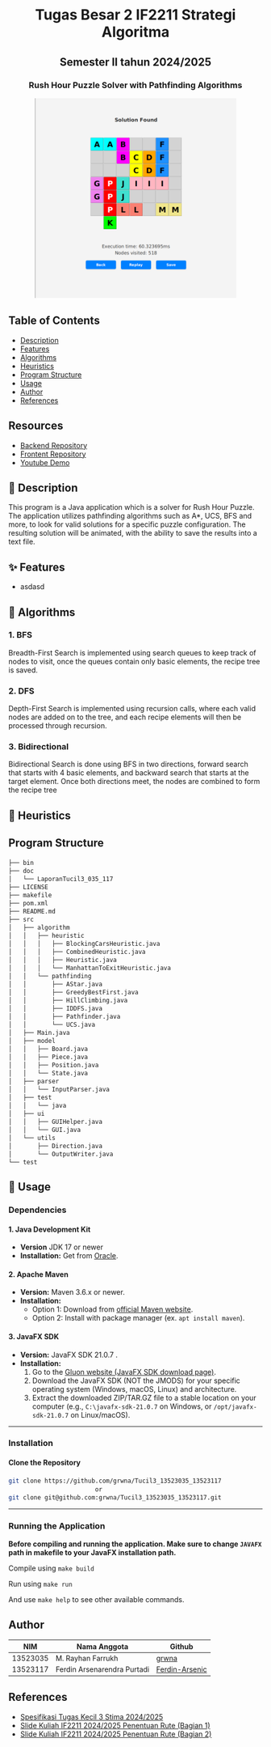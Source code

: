 # <h1 align="center">Tugas Besar 2 IF2211 Strategi Algoritma</h1>
<h2 align="center">Semester II tahun 2024/2025</h2>
<h3 align="center">Rush Hour Puzzle Solver with Pathfinding Algorithms</h3>

<p align="center">
  <img src="doc/gambar.png" alt="Main" width="400">
</p>

## Table of Contents
- [Description](#-description)
- [Features](#-features)
- [Algorithms](#-algorithms)
- [Heuristics](#-heuristics)
- [Program Structure](#program-structure)
- [Usage](#usage)
- [Author](#author)
- [References](#references)

## Resources
- [Backend Repository](https://github.com/Ferdin-Arsenic/Tubes2_BE_Bolang)
- [Frontent Repository](https://github.com/azfaradhi/Tubes2_FE_Bolang)
- [Youtube Demo](https://www.youtube.com/watch?v=Iq1JeTXSvfU)

## 📖 Description
This program is a Java application which is a solver for Rush Hour Puzzle. The application utilizes pathfinding algorithms such as A*, UCS, BFS and more, to look for valid solutions for a specific puzzle configuration. The resulting solution will be animated, with the ability to save the results into a text file. 

## ✨ Features
* asdasd

## 🧠 Algorithms
### 1. BFS
Breadth-First Search is implemented using search queues to keep track of nodes to visit, once the queues contain only basic elements, the recipe tree is saved.

### 2. DFS
Depth-First Search is implemented using recursion calls, where each valid nodes are added on to the tree, and each recipe elements will then be processed through recursion.

### 3. Bidirectional
Bidirectional Search is done using BFS in two directions, forward search that starts with 4 basic elements, and backward search that starts at the target element. Once both directions meet, the nodes are combined to form the recipe tree

## 🔢 Heuristics


## Program Structure
```
├── bin
├── doc
│   └── LaporanTucil3_035_117
├── LICENSE
├── makefile
├── pom.xml
├── README.md
├── src
│   ├── algorithm
│   │   ├── heuristic
│   │   │   ├── BlockingCarsHeuristic.java
│   │   │   ├── CombinedHeuristic.java
│   │   │   ├── Heuristic.java
│   │   │   └── ManhattanToExitHeuristic.java
│   │   └── pathfinding
│   │       ├── AStar.java
│   │       ├── GreedyBestFirst.java
│   │       ├── HillClimbing.java
│   │       ├── IDDFS.java
│   │       ├── Pathfinder.java
│   │       └── UCS.java
│   ├── Main.java
│   ├── model
│   │   ├── Board.java
│   │   ├── Piece.java
│   │   ├── Position.java
│   │   └── State.java
│   ├── parser
│   │   └── InputParser.java
│   ├── test
│   │   └── java
│   ├── ui
│   │   ├── GUIHelper.java
│   │   └── GUI.java
│   └── utils
│       ├── Direction.java
│       └── OutputWriter.java
└── test
```


## 🚀  Usage
### Dependencies
#### 1. Java Development Kit 
* **Version** JDK 17 or newer
* **Installation:** Get from [Oracle](https://www.oracle.com/id/java/technologies/downloads/).

#### 2. Apache Maven
* **Version:** Maven 3.6.x or newer.
* **Installation:** 
    * Option 1: Download from [official Maven website](https://maven.apache.org/download.cgi).
    * Option 2: Install with package manager (ex. `apt install maven`).

#### 3. JavaFX SDK
* **Version:** JavaFX SDK 21.0.7 .
* **Installation:**
    1.  Go to the [Gluon website (JavaFX SDK download page)](https://gluonhq.com/products/javafx/).
    2.  Download the JavaFX SDK (NOT the JMODS) for your specific operating system (Windows, macOS, Linux) and architecture.
    3.  Extract the downloaded ZIP/TAR.GZ file to a stable location on your computer (e.g., `C:\javafx-sdk-21.0.7` on Windows, or `/opt/javafx-sdk-21.0.7` on Linux/macOS).

---

###  Installation
#### Clone the Repository

```bash
git clone https://github.com/grwna/Tucil3_13523035_13523117
                        or 
git clone git@github.com:grwna/Tucil3_13523035_13523117.git
```
---

### Running the Application
**Before compiling and running the application. Make sure to change `JAVAFX` path in makefile to your JavaFX installation path.**

Compile using `make build`

Run using `make run`

And use `make help` to see other available commands. 

## Author
| **NIM**  | **Nama Anggota**               | **Github** |
| -------- | ------------------------------ | ---------- |
| 13523035 | M. Rayhan Farrukh              | [grwna](https://github.com/grwna) |
| 13523117 | Ferdin Arsenarendra Purtadi    | [Ferdin-Arsenic](https://github.com/Ferdin-Arsenic) |

## References
- [Spesifikasi Tugas Kecil 3 Stima 2024/2025](https://docs.google.com/document/d/1NXyjtIHs2_tWDD37MYtc0VhWtoU2wIH8A95ImttmMXk/edit?tab=t.0)
- [Slide Kuliah IF2211 2024/2025 Penentuan Rute (Bagian 1)](https://informatika.stei.itb.ac.id/~rinaldi.munir/Stmik/2024-2025/21-Route-Planning-(2025)-Bagian1.pdf)
- [Slide Kuliah IF2211 2024/2025 Penentuan Rute (Bagian 2)](https://informatika.stei.itb.ac.id/~rinaldi.munir/Stmik/2024-2025/22-Route-Planning-(2025)-Bagian2.pdf)